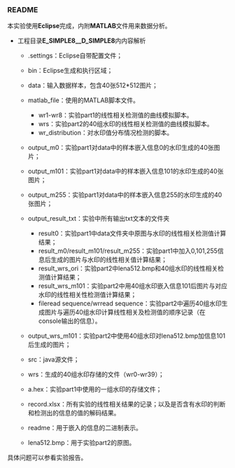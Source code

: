 ### README

本实验使用**Eclipse**完成，内附**MATLAB**文件用来数据分析。

- 工程目录**E_SIMPLE8__D_SIMPLE8**内内容解析

  - .settings：Eclipse自带配置文件；

  - bin：Eclipse生成和执行区域；

  - data：输入数据样本，包含40张512*512图片；

  - matlab_file：使用的MATLAB脚本文件。

    - wr1-wr8：实验part1的线性相关检测值的曲线模拟脚本。
    - wrs：实验part2的40组水印的线性相关检测值的曲线模拟脚本。
    - wr_distribution：对水印值分布情况检测的脚本。

  - output_m0：实验part1对data中的样本嵌入信息0的水印生成的40张图片；

  - output_m101：实验part1对data中的样本嵌入信息101的水印生成的40张图片；

  - output_m255：实验part1对data中的样本嵌入信息255的水印生成的40张图片；

  - output_result_txt：实验中所有输出txt文本的文件夹

    - result0：实验part1中data文件夹中原图与水印的线性相关检测值计算结果；
    - result_m0/result_m101/result_m255：实验part1中加入0,101,255信息后生成的图片与水印的线性相关值计算结果；
    - result_wrs_ori：实验part2中lena512.bmp和40组水印的线性相关检测值计算结果；
    - result_wrs_m101：实验part2中用40组水印嵌入信息101后图片与对应水印的线性相关性检测值计算结果；
    - fileread sequence/wrread sequence：实验part2中遍历40组水印生成图片与遍历40组水印计算线性相关及检测值的顺序记录（在console输出的信息）。

  - output_wrs_m101：实验part2中使用40组水印对lena512.bmp加信息101后生成的图片；

  - src：java源文件；

  - wrs：生成的40组水印存储的文件（wr0-wr39）；

  - a.hex：实验part1中使用的一组水印的存储文件；

  - record.xlsx：所有实验的线性相关结果的记录；以及是否含有水印的判断和检测出的信息的值的解码结果。

  - readme：用于嵌入的信息的二进制表示。

  - lena512.bmp：用于实验part2的原图。

    

具体问题可以参看实验报告。